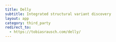 ```yaml
---
title: Delly
subtitle: Integrated structural variant discovery
layout: app
category: third_party
redirect_to:
  - https://tobiasrausch.com/delly/
---
```

